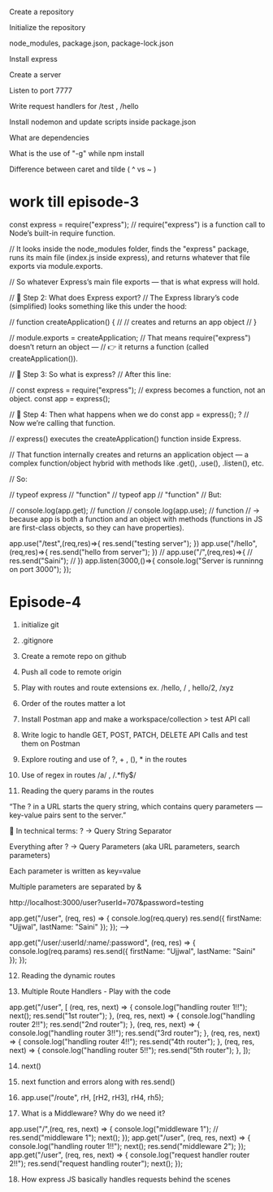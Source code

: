 Create a repository

Initialize the repository

node_modules, package.json, package-lock.json

Install express

Create a server

Listen to port 7777

Write request handlers for /test , /hello

Install nodemon and update scripts inside package.json

What are dependencies

What is the use of "-g" while npm install

Difference between caret and tilde ( ^ vs ~ )

# work till episode-3

const express = require("express");
// require("express") is a function call to Node’s built-in require function.

// It looks inside the node_modules folder, finds the "express" package, runs its main file (index.js inside express), and returns whatever that file exports via module.exports.

// So whatever Express’s main file exports — that is what express will hold.

// 🔹 Step 2: What does Express export?
// The Express library’s code (simplified) looks something like this under the hood:

// function createApplication() {
//   // creates and returns an app object
// }

// module.exports = createApplication;
// That means require("express") doesn’t return an object —
// 👉 it returns a function (called createApplication()).

// 🔹 Step 3: So what is express?
// After this line:

// const express = require("express");
// express becomes a function, not an object.
const app = express();

// 🔹 Step 4: Then what happens when we do const app = express(); ?
// Now we’re calling that function.

// express() executes the createApplication() function inside Express.

// That function internally creates and returns an application object — a complex function/object hybrid with methods like .get(), .use(), .listen(), etc.

// So:

// typeof express    // "function"
// typeof app        // "function"
// But:

// console.log(app.get);  // function
// console.log(app.use);  // function
// → because app is both a function and an object with methods (functions in JS are first-class objects, so they can have properties).

app.use("/test",(req,res)=>{
    res.send("testing server");
})
app.use("/hello",(req,res)=>{
    res.send("hello from server");
})
// app.use("/",(req,res)=>{
//     res.send("Saini");
// })
app.listen(3000,()=>{
    console.log("Server is runninng on port 3000");
});


# Episode-4

1. initialize git

2. .gitignore

3. Create a remote repo on github

4. Push all code to remote origin

5. Play with routes and route extensions ex. /hello, / , hello/2, /xyz

6. Order of the routes matter a lot

7. Install Postman app and make a workspace/collection > test API call

8. Write logic to handle GET, POST, PATCH, DELETE API Calls and test them on Postman

9. Explore routing and use of ?, + , (), * in the routes

10. Use of regex in routes /a/ , /.*fly$/

11. Reading the query params in the routes

“The ? in a URL starts the query string, which contains query parameters — key-value pairs sent to the server.”

🧠 In technical terms:
? → Query String Separator

Everything after ? → Query Parameters (aka URL parameters, search parameters)

Each parameter is written as key=value

Multiple parameters are separated by &

http://localhost:3000/user?userId=707&password=testing
 
app.get("/user", (req, res) => {
  console.log(req.query)
  res.send({ firstName: "Ujjwal", lastName: "Saini" });
}); -->


 app.get("/user/:userId/:name/:password", (req, res) => {
  console.log(req.params)
  res.send({ firstName: "Ujjwal", lastName: "Saini" });
}); 

12. Reading the dynamic routes 

13. Multiple Route Handlers - Play with the code

app.get("/user", [
  (req, res, next) => {
    console.log("handling router 1!!");
    next();
    res.send("1st router");
  },
  (req, res, next) => {
    console.log("handling router 2!!");
    res.send("2nd router");
  },
  (req, res, next) => {
    console.log("handling router 3!!");
    res.send("3rd router");
  },
  (req, res, next) => {
    console.log("handling router 4!!");
    res.send("4th router");
  },
  (req, res, next) => {
    console.log("handling router 5!!");
    res.send("5th router");
  },
]);

14. next()

15. next function and errors along with res.send()

16. app.use("/route", rH, [rH2, rH3], rH4, rh5);

17. What is a Middleware? Why do we need it?


app.use("/",(req, res, next) => {
  console.log("middleware 1");
  // res.send("middleware 1");
  next();
});
app.get("/user", (req, res, next) => {
  console.log("handling router 1!!");
  next();
  res.send("middleware 2");
});
app.get("/user", (req, res, next) => {
  console.log("request handler router 2!!");
  res.send("request handling router");
  next();
});

18. How express JS basically handles requests behind the scenes